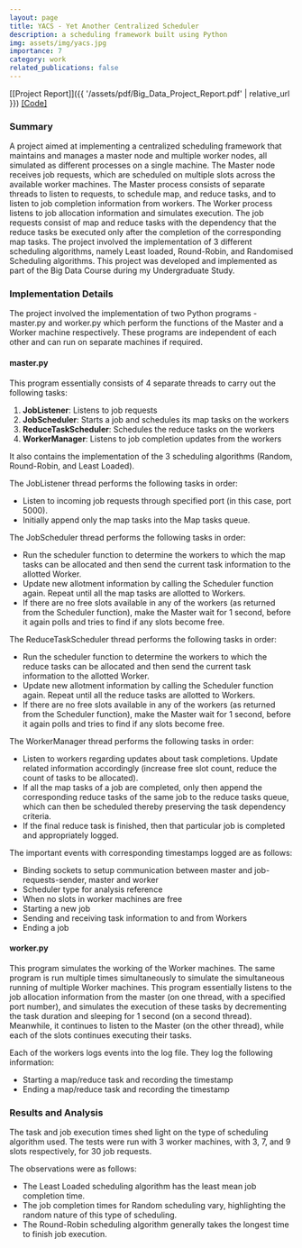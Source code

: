 ```yaml
---
layout: page
title: YACS - Yet Another Centralized Scheduler
description: a scheduling framework built using Python
img: assets/img/yacs.jpg
importance: 7
category: work
related_publications: false
---
```


[[Project Report]]({{ '/assets/pdf/Big_Data_Project_Report.pdf' | relative_url }})
[[Code]](https://github.com/Spielerr/Big_Data_YACS)


### Summary
A project aimed at implementing a centralized scheduling framework that maintains and manages a master node and multiple worker nodes, all simulated as different processes on a single machine. The Master node receives job requests, which are scheduled on multiple slots across the available worker machines. The Master process consists of separate threads to listen to requests, to schedule map, and reduce tasks, and to listen to job completion information from workers. The Worker process listens to job allocation information and simulates execution. The job requests consist of map and reduce tasks with the dependency that the reduce tasks be executed only after the completion of the corresponding map tasks. The project involved the implementation of 3 different scheduling algorithms, namely Least loaded, Round-Robin, and Randomised Scheduling algorithms. This project was developed and implemented as part of the Big Data Course during my Undergraduate Study.


### Implementation Details
The project involved the implementation of two Python programs - master.py and worker.py which perform the functions of the Master and a Worker machine respectively. These programs are independent of each other and can run on separate machines if required.

#### master.py
This program essentially consists of 4 separate threads to carry out the following tasks:

1. **JobListener**: Listens to job requests
2. **JobScheduler**: Starts a job and schedules its map tasks on the workers
3. **ReduceTaskScheduler**: Schedules the reduce tasks on the workers
4. **WorkerManager**: Listens to job completion updates from the workers

It also contains the implementation of the 3 scheduling algorithms (Random, Round-Robin, and Least Loaded).

The JobListener thread performs the following tasks in order:

* Listen to incoming job requests through specified port (in this case, port 5000).
* Initially append only the map tasks into the Map tasks queue.

The JobScheduler thread performs the following tasks in order:

* Run the scheduler function to determine the workers to which the map tasks can be allocated and then send the current task information to the allotted Worker.
* Update new allotment information by calling the Scheduler function again. Repeat until all the map tasks are allotted to Workers.
* If there are no free slots available in any of the workers (as returned from the Scheduler function), make the Master wait for 1 second, before it again polls and tries to find if any slots become free.

The ReduceTaskScheduler thread performs the following tasks in order:

* Run the scheduler function to determine the workers to which the reduce tasks can be allocated and then send the current task information to the allotted Worker.
* Update new allotment information by calling the Scheduler function again. Repeat until all the reduce tasks are allotted to Workers.
* If there are no free slots available in any of the workers (as returned from the Scheduler function), make the Master wait for 1 second, before it again polls and tries to find if any slots become free.

The WorkerManager thread performs the following tasks in order:

* Listen to workers regarding updates about task completions. Update related information accordingly (increase free slot count, reduce the count of tasks to be allocated).
* If all the map tasks of a job are completed, only then append the corresponding reduce tasks of the same job to the reduce tasks queue, which can then be scheduled thereby preserving the task dependency criteria.
* If the final reduce task is finished, then that particular job is completed and appropriately logged.

The important events with corresponding timestamps logged are as follows:

* Binding sockets to setup communication between master and job-requests-sender, master and worker
* Scheduler type for analysis reference
* When no slots in worker machines are free
* Starting a new job
* Sending and receiving task information to and from Workers
* Ending a job

#### worker.py
This program simulates the working of the Worker machines. The same program is run multiple times simultaneously to simulate the simultaneous running of multiple Worker machines. This program essentially listens to the job allocation information from the master (on one thread, with a specified port number), and simulates the execution of these tasks by decrementing the task duration and sleeping for 1 second (on a second thread). Meanwhile, it continues to listen to the Master (on the other thread), while each of the slots continues executing their tasks.

Each of the workers logs events into the log file. They log the following information:

* Starting a map/reduce task and recording the timestamp
* Ending a map/reduce task and recording the timestamp

### Results and Analysis
The task and job execution times shed light on the type of scheduling algorithm used. The tests were run with 3 worker machines, with 3, 7, and 9 slots respectively, for 30 job requests.

The observations were as follows:

* The Least Loaded scheduling algorithm has the least mean job completion time.
* The job completion times for Random scheduling vary, highlighting the random nature of this type of scheduling.
* The Round-Robin scheduling algorithm generally takes the longest time to finish job execution.